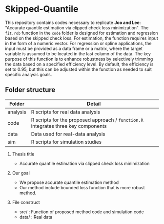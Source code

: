 # Skipped-Quantile

This repository contains codes necessary to replicate **Joo and Lee**: "Accurate quantile estimation via clipped check loss minimization". The `fit.rob` function in the `code` folder is designed for estimation and regression based on the skipped check loss. For estimation, the function requires input in the form of a numeric vector. For regression or spline applications, the input must be provided as a data frame or a matrix, where the target variable is assumed to be located in the last column of the data. The key purpose of this function is to enhance robustness by selectively trimming the data based on a specified efficiency level. By default, the efficiency is set to 0.95, but this can be adjusted within the function as needed to suit specific analysis goals.

## Folder structure

| Folder   | Detail                                                                 |
|----------|------------------------------------------------------------------------|
| analysis | R scripts for real data analysis                                       |
| code     | R scripts for the proposed approach / `function.R` integrates three key components |
| data     | Data used for real-data analysis                                       |
| sim      | R scripts for simulation studies                                       |

1. Thesis title
   - Accurate quantile estimation via clipped check loss minimization
  
2. Our goal
   - We propose accurate quantile estimation method
   - Our method include bounded loss function that is more robust method.
  
3. File construct
   - src/ : Function of proposed method code and simulation code
   - data/ : Real data


